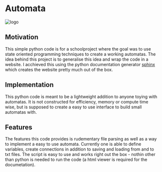 # Automata
![logo](_static/Logo.png=300x300)
## Motivation
This simple python code is for a schoolproject where the goal was to use state oriented programming techniques to create a working automatas.  The idea behind this project is to generalise this idea and wrap the code in a website.  I acchieved this using the python documentation generator [sphinx](https://www.sphinx-doc.org/en/master/) which creates the website pretty much out of the box.

## Implementation
This python code is meant to be a lightweight addition to anyone toying with automatas.  It is not constructed for efficiency, memory or compute time wise, but is supposed to create a easy to use interface to build small automatas with.

## Features
The features this code provides is rudementary file parsing as well as a way to implement a easy to use automata.  Currently one is able to define variables, create connections in addition to saving and loading from and to txt files.  The script is easy to use and works right out the box - nothin other than python is needed to run the code (a html viewer is required for the documetation).
